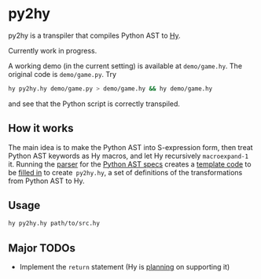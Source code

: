 # py2hy

py2hy is a transpiler that compiles Python AST to [Hy](https://github.com/hylang/hy).

Currently work in progress.

A working demo (in the current setting) is available at `demo/game.hy`. The original code is `demo/game.py`. Try 
```bash
hy py2hy.hy demo/game.py > demo/game.hy && hy demo/game.hy
```
and see that the Python script is correctly transpiled. 

## How it works
The main idea is to make the Python AST into S-expression form, then treat Python AST keywords as Hy macros, and let Hy recursively `macroexpand-1` it. Running the [parser](lib/parse_pygrammarspecs.py) for the [Python AST specs](https://docs.python.org/3.6/library/ast.html) creates a [template code](template.hy) to be [filled in](py2hy.hy) to create` py2hy.hy`, a set of definitions of the transformations from Python AST to Hy.

## Usage

```bash
hy py2hy.hy path/to/src.hy
```

## Major TODOs

- Implement the `return` statement (Hy is [planning](https://github.com/hylang/hy/issues/739) on supporting it)